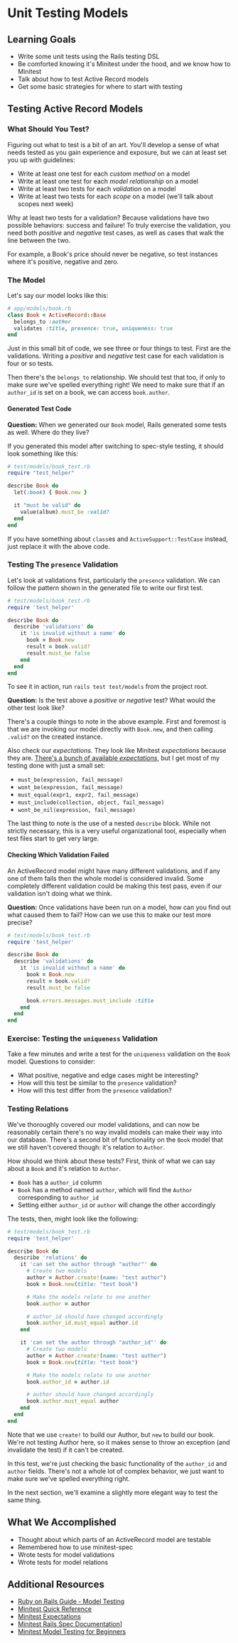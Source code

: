 # Unit Testing Models

## Learning Goals
- Write some unit tests using the Rails testing DSL
- Be comforted knowing it's Minitest under the hood, and we know how to Minitest
- Talk about how to test Active Record models
- Get some basic strategies for where to start with testing

## Testing Active Record Models

### What Should You Test?

Figuring out what to test is a bit of an art. You'll develop a sense of what needs tested as you gain experience and exposure, but we can at least set you up with guidelines:

- Write at least one test for each _custom method_ on a model
- Write at least one test for each _model relationship_ on a model
- Write at least two tests for each _validation_ on a model
- Write at least two tests for each _scope_ on a model (we'll talk about scopes next week)

Why at least two tests for a validation? Because validations have two possible behaviors: success and failure! To truly exercise the validation, you need both _positive_ and _negative_ test cases, as well as cases that walk the line between the two.

For example, a Book's price should never be negative, so test instances where it's positive, negative and zero.  

### The Model

Let's say our model looks like this:

```ruby
# app/models/book.rb
class Book < ActiveRecord::Base
  belongs_to :author
  validates :title, presence: true, uniqueness: true
end
```

Just in this small bit of code, we see three or four things to test. First are the validations. Writing a _positive_ and _negative_ test case for each validation is four or so tests.

Then there's the `belongs_to` relationship. We should test that too, if only to make sure we've spelled everything right! We need to make sure that if an `author_id` is set on a book, we can access `book.author`.

#### Generated Test Code

**Question:** When we generated our `Book` model, Rails generated some tests as well. Where do they live?

If you generated this model after switching to spec-style testing, it should look something like this:

```ruby
# test/models/book_test.rb
require "test_helper"

describe Book do
  let(:book) { Book.new }

  it "must be valid" do
    value(album).must_be :valid?
  end
end
```

If you have something about `class`es and `ActiveSupport::TestCase` instead, just replace it with the above code.

### Testing The `presence` Validation

Let's look at validations first, particularly the `presence` validation. We can follow the pattern shown in the generated file to write our first test.

```ruby
# test/models/book_test.rb
require 'test_helper'

describe Book do
  describe 'validations' do
    it 'is invalid without a name' do
      book = Book.new
      result = book.valid?
      result.must_be false
    end
  end
end
```

To see it in action, run `rails test test/models` from the project root.

**Question:** Is the test above a _positive_ or _negative_ test? What would the other test look like?

There's a couple things to note in the above example. First and foremost is that we are invoking our model directly with `Book.new`, and then calling `.valid?` on the created instance.

Also check our _expectations_. They look like Minitest _expectations_ because they are. [There's a bunch of available _expectations_](http://ruby-doc.org/stdlib-trunk/libdoc/minitest/spec/rdoc/MiniTest/Expectations.html), but I get most of my testing done with just a small set:

- `must_be(expression, fail_message)`
- `wont_be(expression, fail_message)`
- `must_equal(expr1, expr2, fail_message)`
- `must_include(collection, object, fail_message)`
- `wont_be_nil(expression, fail_message)`

The last thing to note is the use of a nested `describe` block. While not strictly necessary, this is a very useful organizational tool, especially when test files start to get very large.

#### Checking Which Validation Failed

An ActiveRecord model might have many different validations, and if any one of them fails then the whole model is considered invalid. Some completely different validation could be making this test pass, even if our validation isn't doing what we think.

**Question:** Once validations have been run on a model, how can you find out what caused them to fail? How can we use this to make our test more precise?

```ruby
# test/models/book_test.rb
require 'test_helper'

describe Book do
  describe 'validations' do
    it 'is invalid without a name' do
      book = Book.new
      result = book.valid?
      result.must_be false

      book.errors.messages.must_include :title
    end
  end
end
```

### Exercise: Testing the `uniqueness` Validation

Take a few minutes and write a test for the `uniqueness` validation on the `Book` model. Questions to consider:
- What positive, negative and edge cases might be interesting?
- How will this test be similar to the `presence` validation?
- How will this test differ from the `presence` validation?

### Testing Relations

We've thoroughly covered our model validations, and can now be reasonably certain there's no way invalid models can make their way into our database. There's a second bit of functionality on the `Book` model that we still haven't covered though: it's relation to `Author`.

How should we think about these tests? First, think of what we can say about a `Book` and it's relation to `Author`.

- `Book` has a `author_id` column
- `Book` has a method named `author`, which will find the `Author` corresponding to `author_id`
- Setting either `author_id` or `author` will change the other accordingly

The tests, then, might look like the following:

```ruby
# test/models/book_test.rb
require 'test_helper'

describe Book do
  describe 'relations' do
    it 'can set the author through "author"' do
      # Create two models
      author = Author.create!(name: "test author")
      book = Book.new(title: "test book")

      # Make the models relate to one another
      book.author = author

      # author_id should have changed accordingly
      book.author_id.must_equal author.id
    end

    it 'can set the author through "author_id"' do
      # Create two models
      author = Author.create!(name: "test author")
      book = Book.new(title: "test book")

      # Make the models relate to one another
      book.author_id = author.id

      # author should have changed accordingly
      book.author.must_equal author
    end
  end
end
```

Note that we use `create!` to build our Author, but `new` to build our book. We're not testing Author here, so it makes sense to throw an exception (and invalidate the test) if it can't be created.

In this test, we're just checking the basic functionality of the `author_id` and `author` fields. There's not a whole lot of complex behavior, we just want to make sure we've spelled everything right.

In the next section, we'll examine a slightly more elegant way to test the same thing.

## What We Accomplished
- Thought about which parts of an ActiveRecord model are testable
- Remembered how to use minitest-spec
- Wrote tests for model validations
- Wrote tests for model relations

## Additional Resources
- [Ruby on Rails Guide - Model Testing](http://guides.rubyonrails.org/testing.html#model-testing)
- [Minitest Quick Reference](http://www.mattsears.com/articles/2011/12/10/minitest-quick-reference/)
- [Minitest Expectations](http://ruby-doc.org/stdlib-trunk/libdoc/minitest/spec/rdoc/MiniTest/Expectations.html)
- [Minitest Rails Spec Documentation](http://blowmage.com/minitest-rails/)]
- [Minitest Model Testing for Beginners](http://buildingrails.com/a/rails_unit_testing_with_minitest_for_beginners)
